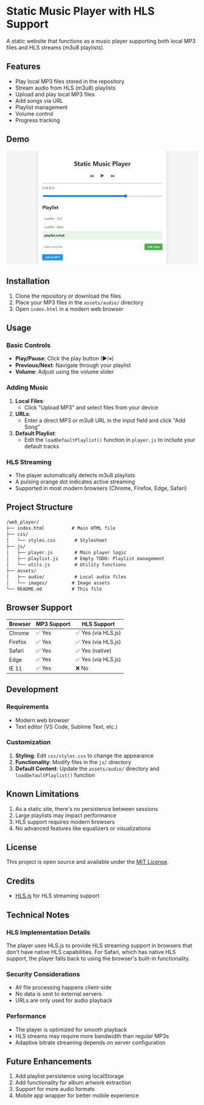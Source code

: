 # Static Music Player with HLS Support

A static website that functions as a music player supporting both local MP3 files and HLS streams (m3u8 playlists).

## Features

- Play local MP3 files stored in the repository
- Stream audio from HLS (m3u8) playlists
- Upload and play local MP3 files
- Add songs via URL
- Playlist management
- Volume control
- Progress tracking

## Demo

![Music Player Screenshot](assets/images/music-player-webpage.png)

## Installation

1. Clone the repository or download the files
2. Place your MP3 files in the `assets/audio/` directory
3. Open `index.html` in a modern web browser

## Usage

### Basic Controls
- **Play/Pause**: Click the play button (▶/⏸)
- **Previous/Next**: Navigate through your playlist
- **Volume**: Adjust using the volume slider

### Adding Music
1. **Local Files**:
   - Click "Upload MP3" and select files from your device
2. **URLs**:
   - Enter a direct MP3 or m3u8 URL in the input field and click "Add Song"
3. **Default Playlist**:
   - Edit the `loadDefaultPlaylist()` function in `player.js` to include your default tracks

### HLS Streaming
- The player automatically detects m3u8 playlists
- A pulsing orange dot indicates active streaming
- Supported in most modern browsers (Chrome, Firefox, Edge, Safari)

## Project Structure
```
/web_player/
├── index.html          # Main HTML file
├── css/
│   └── styles.css       # Stylesheet
├── js/
│   ├── player.js        # Main player logic
│   ├── playlist.js      # Empty TODO: Playlist management
│   └── utils.js         # Utility functions
├── assets/
│   ├── audio/           # Local audio files
│   └── images/         # Image assets
└── README.md           # This file
```
## Browser Support

| Browser       | MP3 Support | HLS Support |
|--------------|------------|------------|
| Chrome       | ✅ Yes      | ✅ Yes (via HLS.js) |
| Firefox      | ✅ Yes      | ✅ Yes (via HLS.js) |
| Safari       | ✅ Yes      | ✅ Yes (native) |
| Edge         | ✅ Yes      | ✅ Yes (via HLS.js) |
| IE 11        | ✅ Yes      | ❌ No |

## Development

### Requirements
- Modern web browser
- Text editor (VS Code, Sublime Text, etc.)

### Customization
1. **Styling**: Edit `css/styles.css` to change the appearance
2. **Functionality**: Modify files in the `js/` directory
3. **Default Content**: Update the `assets/audio/` directory and `loadDefaultPlaylist()` function

## Known Limitations

1. As a static site, there's no persistence between sessions
2. Large playlists may impact performance
3. HLS support requires modern browsers
4. No advanced features like equalizers or visualizations

## License

This project is open source and available under the [MIT License](LICENSE).

## Credits

- [HLS.js](https://github.com/video-dev/hls.js/) for HLS streaming support

## Technical Notes

### HLS Implementation Details
The player uses HLS.js to provide HLS streaming support in browsers that don't have native HLS capabilities. For Safari, which has native HLS support, the player falls back to using the browser's built-in functionality.

### Security Considerations
- All file processing happens client-side
- No data is sent to external servers
- URLs are only used for audio playback

### Performance
- The player is optimized for smooth playback
- HLS streams may require more bandwidth than regular MP3s
- Adaptive bitrate streaming depends on server configuration

## Future Enhancements

1. Add playlist persistence using localStorage
2. Add functionality for album artwork extraction
3. Support for more audio formats
4. Mobile app wrapper for better mobile experience
